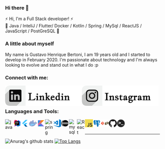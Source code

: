 ### Hi there 👋

⚡ Hi, I'm a Full Stack developer! ⚡<br />
👾 Java / InteliJ / Flutter/ Docker / Kotlin / Spring / MySql / ReactJS / JavaScript / PostGreSQL 👾  

### A little about myself

My name is Gustavo Henrique Bertoni, I am 19 years old and I started to develop in February 2020.
I'm passionate about technology and I'm always looking to evolve and stand out in what I do :p

### Connect with me:

[<img align="left" alt="https://www.linkedin.com/in/gustavo-henrique-bertoni-marques-ba81751a1/" width="250px" src="https://github.com/Beertoni/Beertoni/blob/master/Linkedin.png" />](https://www.linkedin.com/in/gustavo-henrique-bertoni-marques-ba81751a1/)
[<img align="left" alt="https://www.instagram.com/beertoni_/?hl=pt-br" width="250px" src="https://github.com/Beertoni/Beertoni/blob/master/Instagram.png" />](https://www.instagram.com/beertoni_/?hl=pt-br)

<br />
<br />
<br />

### Languages and Tools:


<img align="left" alt="java" width="26px" src="https://img.icons8.com/color/48/000000/java-coffee-cup-logo.png" />
<img align="left" alt="intelij" width="26px" src="https://github.com/Beertoni/Beertoni/blob/master/icons8-intellij-idea.svg" />
<img align="left" alt="flutter" width="26px" src="https://github.com/Beertoni/Beertoni/blob/master/icons8-flutter.svg" />
<img align="left" alt="docker" width="26px" src="https://github.com/Beertoni/Beertoni/blob/master/icons8-docker.svg" />
<img align="left" alt="kotlin" width="26px" src="https://github.com/Beertoni/Beertoni/blob/master/icons8-kotlin.svg" />
<img align="left" alt="spring" width="26px" src="https://img.icons8.com/color/48/000000/spring-logo.png" />
<img align="left" alt="Visual Studio Code" width="26px" src="https://raw.githubusercontent.com/github/explore/80688e429a7d4ef2fca1e82350fe8e3517d3494d/topics/visual-studio-code/visual-studio-code.png" />
<img align="left" alt="eclipse" width="26px" src="https://github.com/Beertoni/Beertoni/blob/master/java-eclipse.png" />
<img align="left" alt="mysql" width="26px" src="https://img.icons8.com/ios-filled/50/000000/mysql-logo.png"/>
<img align="left" alt="React" width="26px" src="https://img.icons8.com/color/48/000000/react-native.png"/>
<img align="left" alt="JavaScript" width="26px" src="https://raw.githubusercontent.com/github/explore/80688e429a7d4ef2fca1e82350fe8e3517d3494d/topics/javascript/javascript.png" />
<img align="left" alt="postgre" width="26px" src="https://github.com/Beertoni/Beertoni/blob/master/icons8-postgresql.svg" />
<img align="left" alt="Git" width="26px" src="https://raw.githubusercontent.com/github/explore/80688e429a7d4ef2fca1e82350fe8e3517d3494d/topics/git/git.png" />
<img align="left" alt="GitHub" width="26px" src="https://raw.githubusercontent.com/github/explore/78df643247d429f6cc873026c0622819ad797942/topics/github/github.png" />

<img align="left" alt="Terminal" width="26px" src="https://raw.githubusercontent.com/github/explore/80688e429a7d4ef2fca1e82350fe8e3517d3494d/topics/terminal/terminal.png" />

<br />
<br />

---
![Anurag's github stats](https://github-readme-stats.vercel.app/api?username=Beertoni&show_icons=true&theme=dark)
[![Top Langs](https://github-readme-stats.vercel.app/api/top-langs/?username=Beertoni&layout=compact&show_icons=true&theme=dark)](https://github.com/Beertoni/github-readme-stats)

